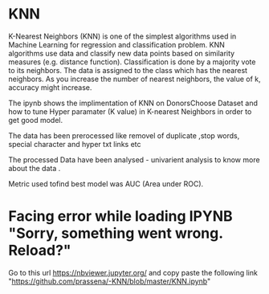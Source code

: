 # KNN

K-Nearest Neighbors (KNN) is one of the simplest algorithms used in Machine Learning for regression and classification problem. KNN algorithms use data and classify new data points based on similarity measures (e.g. distance function). Classification is done by a majority vote to its neighbors. The data is assigned to the class which has the nearest neighbors. As you increase the number of nearest neighbors, the value of k, accuracy might increase.

The ipynb shows the implimentation of KNN on DonorsChoose Dataset and how to tune Hyper paramater (K value) in K-nearest Neighbors in order to get good model.

The data has been prerocessed like removel of duplicate ,stop words, special character and hyper txt links etc 

The processed Data have been analysed - univarient analysis to know more about the data .

Metric used tofind best model was AUC (Area under ROC).

# Facing error while loading IPYNB "Sorry, something went wrong. Reload?"

Go to this url https://nbviewer.jupyter.org/ and copy paste the following link "https://github.com/prassena/-KNN/blob/master/KNN.ipynb" 

